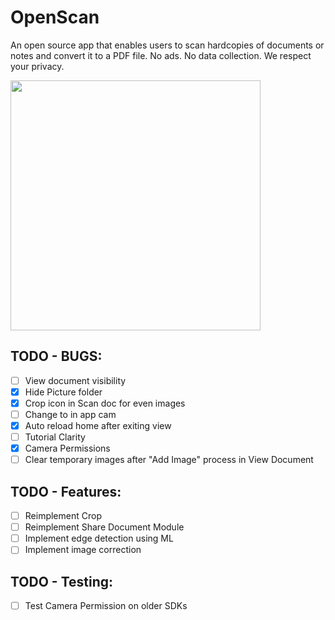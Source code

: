 # OpenScan

An open source app that enables users to scan hardcopies of documents or notes and convert it to a PDF file. No ads. No data collection. We respect your privacy.

<img src="https://github.com/Ethereal-Developers-Inc/OpenScan/blob/master/assets/scan_g.jpeg" height=400>

## TODO - BUGS:
- [ ] View document visibility
- [x] Hide Picture folder
- [x] Crop icon in Scan doc for even images
- [ ] Change to in app cam
- [x] Auto reload home after exiting view
- [ ] Tutorial Clarity
- [x] Camera Permissions
- [ ] Clear temporary images after "Add Image" process in View Document

## TODO - Features:
- [ ] Reimplement Crop
- [ ] Reimplement Share Document Module
- [ ] Implement edge detection using ML
- [ ] Implement image correction

## TODO - Testing:
- [ ] Test Camera Permission on older SDKs
